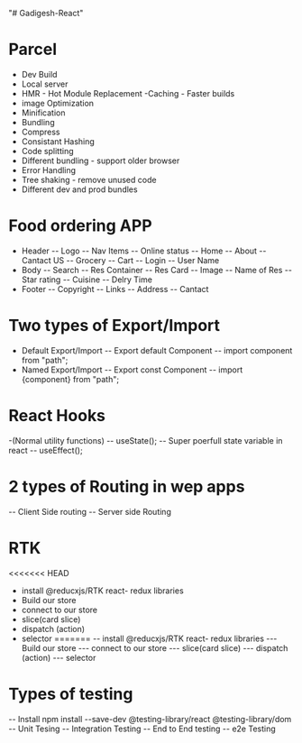 "# Gadigesh-React"

# Parcel
- Dev Build
- Local server
- HMR - Hot Module Replacement
-Caching - Faster builds
- image Optimization
- Minification
- Bundling 
- Compress
- Consistant Hashing
- Code splitting
- Different bundling - support older browser
- Error Handling
- Tree shaking - remove unused code
- Different dev and prod bundles

# Food ordering APP
- Header
  -- Logo
  -- Nav Items
     -- Online status
     -- Home
     -- About 
     -- Cantact US
     -- Grocery
     -- Cart
     -- Login
     -- User Name
- Body 
  -- Search
  -- Res Container
     -- Res Card
        -- Image
        -- Name of Res 
        -- Star rating 
        -- Cuisine 
        -- Delry Time
- Footer
  -- Copyright
  -- Links
  -- Address
  -- Cantact


# Two types of Export/Import
- Default Export/Import
  -- Export default Component
  -- import component from "path";
- Named Export/Import
  -- Export const Component
  -- import {component} from "path";

# React Hooks
-(Normal utility functions)
-- useState(); -- Super poerfull state variable in react
-- useEffect();

# 2 types of Routing in wep apps
-- Client Side routing 
-- Server side Routing 



# RTK
<<<<<<< HEAD
* install @reducxjs/RTK react- redux libraries
* Build our store 
* connect to our store 
* slice(card slice)
* dispatch (action)
* selector 
=======
-- install @reducxjs/RTK react- redux libraries
--- Build our store 
--- connect to our store 
--- slice(card slice)
--- dispatch (action)
--- selector 

# Types of testing
-- Install npm install --save-dev @testing-library/react @testing-library/dom
-- Unit Tesing 
-- Integration Testing
-- End to End testing -- e2e Testing